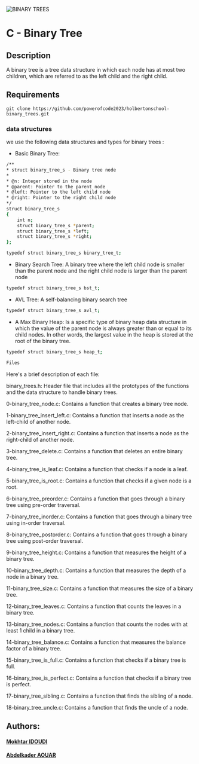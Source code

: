 ![BINARY TREES](https://github.com/powerofcode2023/holbertonschool-binary_trees/assets/135613629/30329313-61ac-4e76-86e2-e4c567967dd5)



# C - Binary Tree

## Description

A binary tree is a tree data structure in which each node has at most two children, which are referred to as the left child and the right child.

## Requirements

```git clone https://github.com/powerofcode2023/holbertonschool-binary_trees.git```

### data structures

we use the following data structures and types for binary trees :

- Basic Binary Tree:

```bash
/**
* struct binary_tree_s - Binary tree node
*
* @n: Integer stored in the node
* @parent: Pointer to the parent node
* @left: Pointer to the left child node
* @right: Pointer to the right child node
*/
struct binary_tree_s
{
    int n;
    struct binary_tree_s *parent;
    struct binary_tree_s *left;
    struct binary_tree_s *right;
};

typedef struct binary_tree_s binary_tree_t;
```

- Binary Search Tree: A binary tree where the left child node is smaller than the parent node and the right child node is larger than the parent node

```bash
typedef struct binary_tree_s bst_t;
```

- AVL Tree: A self-balancing binary search tree

```bash
typedef struct binary_tree_s avl_t;
```

- A Max Binary Heap: Is a specific type of binary heap data structure in which the value of the parent node is always greater than or equal to its child nodes. In other words, the largest value in the heap is stored at the root of the binary tree.

```bash
typedef struct binary_tree_s heap_t;
```

```bash
Files
```

Here's a brief description of each file:

binary_trees.h: Header file that includes all the prototypes of the functions and the data structure to handle binary trees.

0-binary_tree_node.c: Contains a function that creates a binary tree node.

1-binary_tree_insert_left.c: Contains a function that inserts a node as the left-child of another node.

2-binary_tree_insert_right.c: Contains a function that inserts a node as the right-child of another node.

3-binary_tree_delete.c: Contains a function that deletes an entire binary tree.

4-binary_tree_is_leaf.c: Contains a function that checks if a node is a leaf.

5-binary_tree_is_root.c: Contains a function that checks if a given node is a root.

6-binary_tree_preorder.c: Contains a function that goes through a binary tree using pre-order traversal.

7-binary_tree_inorder.c: Contains a function that goes through a binary tree using in-order traversal.

8-binary_tree_postorder.c: Contains a function that goes through a binary tree using post-order traversal.

9-binary_tree_height.c: Contains a function that measures the height of a binary tree.

10-binary_tree_depth.c: Contains a function that measures the depth of a node in a binary tree.

11-binary_tree_size.c: Contains a function that measures the size of a binary tree.

12-binary_tree_leaves.c: Contains a function that counts the leaves in a binary tree.

13-binary_tree_nodes.c: Contains a function that counts the nodes with at least 1 child in a binary tree.

14-binary_tree_balance.c: Contains a function that measures the balance factor of a binary tree.

15-binary_tree_is_full.c: Contains a function that checks if a binary tree is full.

16-binary_tree_is_perfect.c: Contains a function that checks if a binary tree is perfect.

17-binary_tree_sibling.c: Contains a function that finds the sibling of a node.

18-binary_tree_uncle.c: Contains a function that finds the uncle of a node.

## Authors:

#### [Mokhtar IDOUDI](https://github.com/idoudi2020/)
#### [Abdelkader AOUAR](https://github.com/powerofcode2023/)
